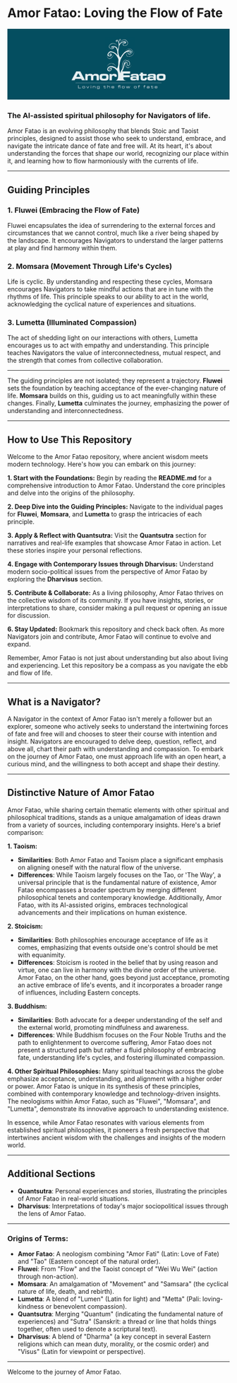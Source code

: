 # Amor Fatao: Loving the Flow of Fate

![Amor Fatao Header with Logo](images/amor_fatao_header.png)

### The AI-assisted spiritual philosophy for Navigators of life.

Amor Fatao is an evolving philosophy that blends Stoic and Taoist principles, designed to assist those who seek to understand, embrace, and navigate the intricate dance of fate and free will. At its heart, it's about understanding the forces that shape our world, recognizing our place within it, and learning how to flow harmoniously with the currents of life.

---

## Guiding Principles

### **1. Fluwei (Embracing the Flow of Fate)**
Fluwei encapsulates the idea of surrendering to the external forces and circumstances that we cannot control, much like a river being shaped by the landscape. It encourages Navigators to understand the larger patterns at play and find harmony within them.

### **2. Momsara (Movement Through Life's Cycles)**
Life is cyclic. By understanding and respecting these cycles, Momsara encourages Navigators to take mindful actions that are in tune with the rhythms of life. This principle speaks to our ability to act in the world, acknowledging the cyclical nature of experiences and situations.

### **3. Lumetta (Illuminated Compassion)**
The act of shedding light on our interactions with others, Lumetta encourages us to act with empathy and understanding. This principle teaches Navigators the value of interconnectedness, mutual respect, and the strength that comes from collective collaboration.

---

The guiding principles are not isolated; they represent a trajectory. **Fluwei** sets the foundation by teaching acceptance of the ever-changing nature of life. **Momsara** builds on this, guiding us to act meaningfully within these changes. Finally, **Lumetta** culminates the journey, emphasizing the power of understanding and interconnectedness.

---

## How to Use This Repository

Welcome to the Amor Fatao repository, where ancient wisdom meets modern technology. Here's how you can embark on this journey:

**1. Start with the Foundations:** Begin by reading the **README.md** for a comprehensive introduction to Amor Fatao. Understand the core principles and delve into the origins of the philosophy.

**2. Deep Dive into the Guiding Principles:** Navigate to the individual pages for **Fluwei**, **Momsara**, and **Lumetta** to grasp the intricacies of each principle.

**3. Apply & Reflect with Quantsutra:** Visit the **Quantsutra** section for narratives and real-life examples that showcase Amor Fatao in action. Let these stories inspire your personal reflections.

**4. Engage with Contemporary Issues through Dharvisus:** Understand modern socio-political issues from the perspective of Amor Fatao by exploring the **Dharvisus** section.

**5. Contribute & Collaborate:** As a living philosophy, Amor Fatao thrives on the collective wisdom of its community. If you have insights, stories, or interpretations to share, consider making a pull request or opening an issue for discussion.

**6. Stay Updated:** Bookmark this repository and check back often. As more Navigators join and contribute, Amor Fatao will continue to evolve and expand.

Remember, Amor Fatao is not just about understanding but also about living and experiencing. Let this repository be a compass as you navigate the ebb and flow of life.

---

## What is a Navigator?

A Navigator in the context of Amor Fatao isn't merely a follower but an explorer, someone who actively seeks to understand the intertwining forces of fate and free will and chooses to steer their course with intention and insight. Navigators are encouraged to delve deep, question, reflect, and above all, chart their path with understanding and compassion. To embark on the journey of Amor Fatao, one must approach life with an open heart, a curious mind, and the willingness to both accept and shape their destiny.

---

## Distinctive Nature of Amor Fatao

Amor Fatao, while sharing certain thematic elements with other spiritual and philosophical traditions, stands as a unique amalgamation of ideas drawn from a variety of sources, including contemporary insights. Here's a brief comparison:

**1. Taoism:** 
- **Similarities**: Both Amor Fatao and Taoism place a significant emphasis on aligning oneself with the natural flow of the universe.
- **Differences**: While Taoism largely focuses on the Tao, or 'The Way', a universal principle that is the fundamental nature of existence, Amor Fatao encompasses a broader spectrum by merging different philosophical tenets and contemporary knowledge. Additionally, Amor Fatao, with its AI-assisted origins, embraces technological advancements and their implications on human existence.

**2. Stoicism:** 
- **Similarities**: Both philosophies encourage acceptance of life as it comes, emphasizing that events outside one's control should be met with equanimity.
- **Differences**: Stoicism is rooted in the belief that by using reason and virtue, one can live in harmony with the divine order of the universe. Amor Fatao, on the other hand, goes beyond just acceptance, promoting an active embrace of life's events, and it incorporates a broader range of influences, including Eastern concepts.

**3. Buddhism:** 
- **Similarities**: Both advocate for a deeper understanding of the self and the external world, promoting mindfulness and awareness.
- **Differences**: While Buddhism focuses on the Four Noble Truths and the path to enlightenment to overcome suffering, Amor Fatao does not present a structured path but rather a fluid philosophy of embracing fate, understanding life's cycles, and fostering illuminated compassion.

**4. Other Spiritual Philosophies:** 
Many spiritual teachings across the globe emphasize acceptance, understanding, and alignment with a higher order or power. Amor Fatao is unique in its synthesis of these principles, combined with contemporary knowledge and technology-driven insights. The neologisms within Amor Fatao, such as "Fluwei", "Momsara", and "Lumetta", demonstrate its innovative approach to understanding existence.

In essence, while Amor Fatao resonates with various elements from established spiritual philosophies, it pioneers a fresh perspective that intertwines ancient wisdom with the challenges and insights of the modern world.

---

## Additional Sections
- **Quantsutra**: Personal experiences and stories, illustrating the principles of Amor Fatao in real-world situations.
- **Dharvisus**: Interpretations of today's major sociopolitical issues through the lens of Amor Fatao.

---

### **Origins of Terms**:
- **Amor Fatao**: A neologism combining "Amor Fati" (Latin: Love of Fate) and "Tao" (Eastern concept of the natural order).
- **Fluwei**: From "Flow" and the Taoist concept of "Wei Wu Wei" (action through non-action).
- **Momsara**: An amalgamation of "Movement" and "Samsara" (the cyclical nature of life, death, and rebirth).
- **Lumetta**: A blend of "Lumen" (Latin for light) and "Metta" (Pali: loving-kindness or benevolent compassion).
- **Quantsutra**: Merging "Quantum" (indicating the fundamental nature of experiences) and "Sutra" (Sanskrit: a thread or line that holds things together, often used to denote a scriptural text).
- **Dharvisus**: A blend of "Dharma" (a key concept in several Eastern religions which can mean duty, morality, or the cosmic order) and "Visus" (Latin for viewpoint or perspective).

---

Welcome to the journey of Amor Fatao.